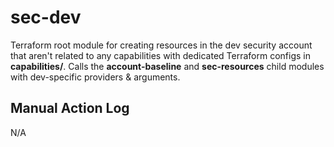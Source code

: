 # sec-dev

Terraform root module for creating resources in the dev security account that aren't related to any capabilities with dedicated Terraform configs in **capabilities/**. Calls the **account-baseline** and **sec-resources** child modules with dev-specific providers & arguments.

## Manual Action Log

N/A
